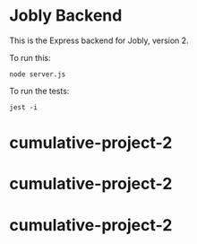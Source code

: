 # Jobly Backend

This is the Express backend for Jobly, version 2.

To run this:

    node server.js
    
To run the tests:

    jest -i
# cumulative-project-2
# cumulative-project-2
# cumulative-project-2
